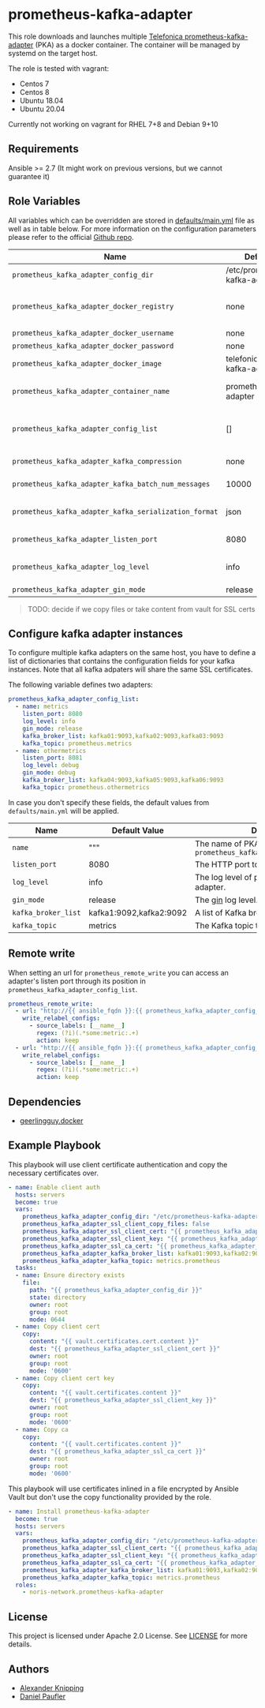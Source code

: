 # prometheus-kafka-adapter

This role downloads and launches multiple [Telefonica
prometheus-kafka-adapter](https://github.com/Telefonica/prometheus-kafka-adapter)
(PKA) as a docker container. The container will be managed by systemd on the
target host.

The role is tested with vagrant:

- Centos 7
- Centos 8
- Ubuntu 18.04
- Ubuntu 20.04

Currently not working on vagrant for RHEL 7+8 and Debian 9+10

## Requirements

Ansible >= 2.7 (It might work on previous versions, but we cannot guarantee
  it)

## Role Variables

All variables which can be overridden are stored in
[defaults/main.yml](defaults/main.yml) file as well as in table below. For more
information on the configuration parameters please refer to the official [Github
repo](https://github.com/Telefonica/prometheus-kafka-adapter).

Name|Default Value|Description
---|---|---
`prometheus_kafka_adapter_config_dir`|/etc/prometheus-kafka-adapter|The config dir on the target host.
`prometheus_kafka_adapter_docker_registry`|none|custom docker registry, no http/https or tailing slash, defaults to `registry.hub.docker.com`
`prometheus_kafka_adapter_docker_username`|none|registry login username
`prometheus_kafka_adapter_docker_password`|none|registry user password
`prometheus_kafka_adapter_docker_image`|telefonica/prometheus-kafka-adapter:1.6.0|The Docker image to use for the adapter.
`prometheus_kafka_adapter_container_name`|prometheus-kafka-adapter|The name of the container to be run on the target host.
`prometheus_kafka_adapter_config_list`|[]|A list of prometheus-kafka-instances, for example one PKA per kafka topic.
`prometheus_kafka_adapter_kafka_compression`|none|The compression type to be used.
`prometheus_kafka_adapter_kafka_batch_num_messages`|10000|The number of batches to write.
`prometheus_kafka_adapter_kafka_serialization_format`|json|Defines the serialization format (`json` or `avro-json`)
`prometheus_kafka_adapter_listen_port`|8080|The HTTP port to listen on.
`prometheus_kafka_adapter_log_level`|info|The log level of prometheus-kafka-adapter.
`prometheus_kafka_adapter_gin_mode`|release|The [gin](https://github.com/gin-gonic/gin) log level.

> TODO: decide if we copy files or take content from vault for SSL certs

## Configure kafka adapter instances

To configure multiple kafka adapters on the same host, you have to define a list
of dictionaries that contains the configuration fields for your kafka instances.
Note that all kafka adpaters will share the same SSL certificates.

The following variable defines two adapters:

```yaml
prometheus_kafka_adapter_config_list:
  - name: metrics
    listen_port: 8080
    log_level: info
    gin_mode: release
    kafka_broker_list: kafka01:9093,kafka02:9093,kafka03:9093
    kafka_topic: prometheus.metrics
  - name: othermetrics
    listen_port: 8081
    log_level: debug
    gin_mode: debug
    kafka_broker_list: kafka04:9093,kafka05:9093,kafka06:9093
    kafka_topic: prometheus.othermetrics
```

In case you don't specify these fields, the default values from `defaults/main.yml`
will be applied.

Name|Default Value|Description
---|---|---
`name`|"""|The name of PKA instance, appended to `prometheus_kafka_adapter_container_name`
`listen_port`|8080|The HTTP port to listen on.
`log_level`|info|The log level of prometheus-kafka-adapter.
`gin_mode`|release|The [gin](https://github.com/gin-gonic/gin) log level.
`kafka_broker_list`|kafka1:9092,kafka2:9092|A list of Kafka brokers to send the data to.
`kafka_topic`|metrics|The Kafka topic to send the data to.

## Remote write

When setting an url for `prometheus_remote_write` you can access an adapter's
listen port through its position in `prometheus_kafka_adapter_config_list`.

```yaml
prometheus_remote_write:
  - url: "http://{{ ansible_fqdn }}:{{ prometheus_kafka_adapter_config_list.0.listen_port }}/receive"
    write_relabel_configs:
      - source_labels: [__name__]
        regex: (?i)(.*some:metric:.+)
        action: keep
  - url: "http://{{ ansible_fqdn }}:{{ prometheus_kafka_adapter_config_list.1.listen_port }}/receive"
    write_relabel_configs:
      - source_labels: [__name__]
        regex: (?i)(.*some:metric:.+)
        action: keep
```

## Dependencies

- [geerlingguy.docker](https://github.com/geerlingguy/ansible-role-docker)

## Example Playbook

This playbook will use client certificate authentication and copy the necessary
certificates over.

```yaml
- name: Enable client auth
  hosts: servers
  become: true
  vars:
    prometheus_kafka_adapter_config_dir: "/etc/prometheus-kafka-adapter"
    prometheus_kafka_adapter_ssl_client_copy_files: false
    prometheus_kafka_adapter_ssl_client_cert: "{{ prometheus_kafka_adapter_config_dir }}/{{ vault.certificates.cert.name }}"
    prometheus_kafka_adapter_ssl_client_key: "{{ prometheus_kafka_adapter_config_dir }}/{{ vault.certificates.key.name }}"
    prometheus_kafka_adapter_ssl_ca_cert: "{{ prometheus_kafka_adapter_config_dir }}/{{ vault.certificates.ca.name }}"
    prometheus_kafka_adapter_kafka_broker_list: kafka01:9093,kafka02:9093,kafka03:909
    prometheus_kafka_adapter_kafka_topic: metrics.prometheus
  tasks:
  - name: Ensure directory exists
    file:
      path: "{{ prometheus_kafka_adapter_config_dir }}"
      state: directory
      owner: root
      group: root
      mode: 0644
  - name: Copy client cert
    copy:
      content: "{{ vault.certificates.cert.content }}"
      dest: "{{ prometheus_kafka_adapter_ssl_client_cert }}"
      owner: root
      group: root
      mode: '0600'
  - name: Copy client cert key
    copy:
      content: "{{ vault.certificates.content }}"
      dest: "{{ prometheus_kafka_adapter_ssl_client_key }}"
      owner: root
      group: root
      mode: '0600'
  - name: Copy ca
    copy:
      content: "{{ vault.certificates.content }}"
      dest: "{{ prometheus_kafka_adapter_ssl_ca_cert }}"
      owner: root
      group: root
      mode: '0600'
```

This playbook will use certificates inlined in a file encrypted by Ansible Vault
but don't use the copy functionality provided by the role.

```yaml
- name: Install prometheus-kafka-adapter
  become: true
  hosts: servers
  vars:
    prometheus_kafka_adapter_config_dir: "/etc/prometheus-kafka-adapter"
    prometheus_kafka_adapter_ssl_client_cert: "{{ prometheus_kafka_adapter_config_dir }}/{{ vault.certificates.cert.name }}"
    prometheus_kafka_adapter_ssl_client_key: "{{ prometheus_kafka_adapter_config_dir }}/{{ vault.certificates.key.name }}"
    prometheus_kafka_adapter_ssl_ca_cert: "{{ prometheus_kafka_adapter_config_dir }}/{{ vault.certificates.ca.name }}"
    prometheus_kafka_adapter_kafka_broker_list: kafka01:9093,kafka02:9093,kafka03:9093
    prometheus_kafka_adapter_kafka_topic: metrics.prometheus
  roles:
    - noris-network.prometheus-kafka-adapter
```

## License

This project is licensed under Apache 2.0 License. See [LICENSE](LICENSE) for more details.

## Authors

- [Alexander Knipping](https://github.com/obitech)
- [Daniel Paufler](https://github.com/egmont1227)
